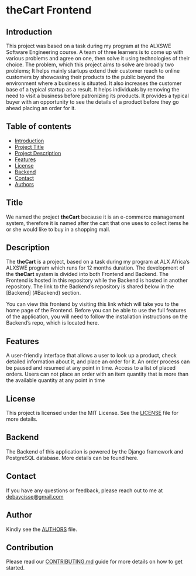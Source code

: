 # theCart Frontend

## Introduction 
This project was based on a task during my program at the ALXSWE Software Engineering course.
A team of three learners is to come up with various problems and agree on one, then solve it using technologies of their choice. 
The problem, which this project aims to solve are broadly two problems;
It helps mainly startups extend their customer reach to online customers by showcasing their products to the public beyond the environment where a business is situated. It also increases the customer base of a typical startup as a result. 
It helps individuals by removing the need to visit a business before patronizing its products. It provides a typical buyer with an opportunity to see the details of a product before they go ahead placing an order for it.


## Table of contents
- [Introduction](#introduction)
- [Project Title](#title)
- [Project Description](#description)
- [Features](#features)
- [License](#license)
- [Backend](#backend)
- [Contact](#contact)
- [Authors](#author)


## Title
We named the project **theCart** because it is an e-commerce management system, therefore it is named after the cart that one uses to collect items he or she would like to buy in a shopping mall.


## Description
The **theCart** is a project, based on a task during my program at ALX Africa’s ALXSWE program which runs for 12 months duration.
The development of the  **theCart** system is divided into both Frontend and Backend. The Frontend is hosted in this repository while the Backend is hosted in another repository. The link to the Backend’s repository is shared below in the [Backend] (#Backend) section.

You can view this frontend by visiting this link which will take you to the home page of the Frontend. Before you can be able to use the full features of the application, you will need to follow the installation instructions on the Backend’s repo, which is located here.




## Features
A user-friendly interface that allows a user to look up a product, check detailed information about it, and place an order for it.
An order process can be paused and resumed at any point in time.
Access to a list of placed orders.
Users can not place an order with an item quantity that is more than the available quantity at any point in time


## License

This project is licensed under the MIT License. See the [LICENSE](LICENSE.md) file for more details.



## Backend 
The Backend of this application is powered by the Django framework and PostgreSQL database. More details can be found here.


## Contact
If you have any questions or feedback, please reach out to me at [debaycisse@gmail.com](mailto:debaycisse@gmail.com)


## Author 
Kindly see the [AUTHORS](AUTHORS.md) file.



## Contribution
Please read our [CONTRIBUTING.md](CONTRIBUTING.md) guide for more details on how to get started.
